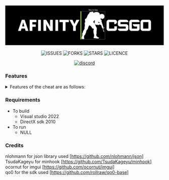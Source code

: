 ![COVER](https://github.com/InterwebXplorer/Afinity-CSGO/blob/main/resources/images/cover.png)

<div align="center">

![ISSUES](https://img.shields.io/github/issues/InterwebXplorer/Afinity-CSGO?style=for-the-badge)
![FORKS](https://img.shields.io/github/forks/InterwebXplorer/Afinity-CSGO?style=for-the-badge)
![STARS](https://img.shields.io/github/stars/InterwebXplorer/Afinity-CSGO?style=for-the-badge)
![LICENCE](https://img.shields.io/github/license/InterwebXplorer/Afinity-CSGO?style=for-the-badge)

[<img width="245" src="https://discordapp.com/api/guilds/847811268954030080/embed.png?style=banner3" alt="discord">](https://discord.gg/FwamstYEA6)

</div>

### Features
<details>
<summary>Features of the cheat are as follows:</summary>
<br>
- Legit
  - Legit aimbot (Weapon group customisation)
  <br>
  - Triggerbot
  <br>
  - Recoil Control System
<br>
- Rage
  - Rage aimbot (Weapon group customisation)
  <br>
  - 400ms backtrack
  <br>
  - Ocluded/Visable min dmg
  <br>
  - Multipoint
  <br>
  - Prediction
  <br>
  - Safepoint
  <br>
  - Rage knifebot, Zeusbot
  <br>
  - Resolver (X,Y,Z axis)
  <br>
  - Bruteforce
  <br>
  - Exploits (Doubletap, Hideshots)
  <br>
  - Rage no recoil
  <br>
  - No spread
  <br>
  - Spasm lock
<br>
- Esp
  - Enemy esp
  <br>
  - Team esp
  <br>
  - Local esp
  <br>
  - Stream proof esp
  <br>
  - Oneway, wallbang visualisation
  <br>
  - Other esp crap (too much to list)
<br>
- Antiaim
  - Legit antiaim
  <br>
  - Rage antiaim
    - Fake angles
    <br>
    - Fakelag
    <br>
    - Fakeping
    <br>  
    - Teleport
    <br>  
    - Psuedo crimwalk
    <br>  
    - Antibackstab
    <br>  
    - Other fun features
  - Antiaim scripting (Self explanitory)
<br>
- Modifier
  - Inventory changer
  <br>
  - Model changer
  <br>
  - Fake unboxing (with broadcasting)
<br>
- Misc
  - Block bot
  <br>
  - Headstand bot
  <br>
  - Region changer
  <br>
  - Reveal overwatch
  <br>
  - Anti-untrusted
  <br>
  - sv_pure bypass
  <br>
  - Greifing features
  <br>
  - Namechanger
  <br>
  - Command spammer
  <br>
  - Grenade helper
  <br>
  - Advanced peak assist
  <br>
  - Other misc features (too much to list)
  <br>
  - Scripting (Python)
  <br>
  - Playerlist
  <br>
  - Console
<br>
</details>

### Requirements
- To build
  - Visual studio 2022
  - DirectX sdk 2010
- To run
  - NULL

### Credits
nlohmann for json library used [https://github.com/nlohmann/json]
<br>
TsudaKageyu for minhook [https://github.com/TsudaKageyu/minhook]
<br>
ocornut for imgui [https://github.com/ocornut/imgui]
<br>
qo0 for the sdk used [https://github.com/rollraw/qo0-base]
